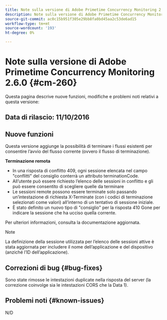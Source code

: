 ```yaml
---
title: Note sulla versione di Adobe Primetime Concurrency Monitoring 2.6.0
description: Note sulla versione di Adobe Primetime Concurrency Monitoring 2.6.0
source-git-commit: ac0c15b951f305e29bb8fa0bd45aa2c53de6ad15
workflow-type: tm+mt
source-wordcount: '193'
ht-degree: 0%

---
```



# Note sulla versione di Adobe Primetime Concurrency Monitoring 2.6.0 {#cm-260}


Questa pagina descrive nuove funzioni, modifiche e problemi noti relativi a questa versione:



## Data di rilascio: 11/10/2016



## Nuove funzioni

Questa versione aggiunge la possibilità di terminare i flussi esistenti per consentire l’avvio del flusso corrente (ovvero il flusso di terminazione).



**Terminazione remota**

* In una risposta di conflitto 409, ogni sessione elencata nel campo &quot;conflitti&quot; del consiglio conterrà un attributo terminationCode.
* All’utente può essere richiesto l’elenco delle sessioni in conflitto e gli può essere consentito di scegliere quelle da terminare
* Le sessioni remote possono essere terminate solo passando un’intestazione di richiesta X-Terminate (con i codici di terminazione selezionati come valori) all’interno di un tentativo di sessione iniziale.
* È stato definito un nuovo tipo di &quot;consiglio&quot; per la risposta 410 Gone per indicare la sessione che ha ucciso quella corrente.


Per ulteriori informazioni, consulta la documentazione aggiornata.



>[!NOTE]
>
>La definizione della sessione utilizzata per l’elenco delle sessioni attive è stata aggiornata per includere il nome dell’applicazione e del dispositivo (anziché l’ID dell’applicazione).




## Correzioni di bug {#bug-fixes}

Sono state rimosse le intestazioni duplicate nella risposta del server (la correzione coinvolge sia le intestazioni CORS che la Data 1).




## Problemi noti {#known-issues}

N/D
